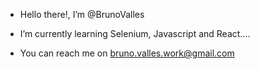 - Hello there!, I’m @BrunoValles

- I’m currently learning Selenium, Javascript and React....
- You can reach me on bruno.valles.work@gmail.com

<!---
BrunoValles/BrunoValles is a ✨ special ✨ repository because its `README.md` (this file) appears on your GitHub profile.
You can click the Preview link to take a look at your changes.
--->
